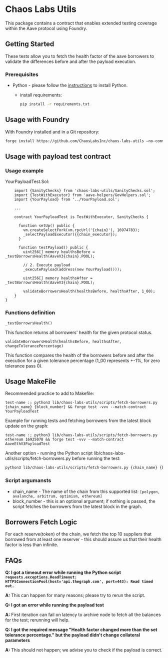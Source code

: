 # Chaos Labs Utils

This package contains a contract that enables extended testing coverage within the Aave protocol using Foundry.

## Getting Started

These tests allow you to fetch the health factor of the aave borrowers to validate the differences before and after the payload execution.

### Prerequisites

* Python - please follow the [instructions](https://packaging.python.org/en/latest/tutorials/installing-packages/) to install Python.

    - install requirements:
        ```bash
        pip install -r requirements.txt
        ```

## Usage with Foundry
With Foundry installed and in a Git repository:

```bash
forge install https://github.com/ChaosLabsInc/chaos-labs-utils —no-commit
```

## Usage with payload test contract

### Usage example 
YourPayloadTest.Sol:
```
    import {SanityChecks} from 'chaos-labs-utils/SanityChecks.sol';
    import {TestWithExecutor} from 'aave-helpers/GovHelpers.sol';
    import {YourPayload} from '../YourPayload.sol';

    ...

    contract YourPayloadTest is TestWithExecutor, SanityChecks {

      function setUp() public {
        vm.createSelectFork(vm.rpcUrl('{chain}'), 16974783);
        _selectPayloadExecutor({{chain_executor});
      }
  
      function testPayload() public {
        uint256[] memory healthsBefore = _testBorrowrsHealth(AaveV3{chain}.POOL);

        // 2. Execute payload
        _executePayload(address(new YourPayload()));

        uint256[] memory healthsAfter = _testBorrowrsHealth(AaveV3{chain}.POOL);

        validateBorrowersHealth(healthsBefore, healthsAfter, 1_00);
    }
}
```
### Functions definition

```_testBorrowrsHealth()```

This function returns all borrowers' health for the given protocol status.

```validateBorrowersHealth(healthsBefore, healthsAfter, changeTolerancePercentage)```

This function compares the health of the borrowers before and after the execution for a given tolerance percentage (1_00 represents +-1%, for zero tolerance pass 0).


## Usage MakeFile
Recommended practice to add to Makefile:
```solidity
test-name :; python3 lib/chaos-labs-utils/scripts/fetch-borrowers.py {chain_name} {block_number} && forge test -vvv --match-contract YourPayloadTest
```

Example for running tests and fetching borrowers from the latest block update on the graph:
```
test-name :; python3 lib/chaos-labs-utils/scripts/fetch-borrowers.py ethereum 16925078 && forge test -vvv --match-contract AaveEthV3PayloadTest
```

Another option - running the Python script lib/chaos-labs-utils/scripts/fetch-borrowers.py before running the test:
```bash
python3 lib/chaos-labs-utils/scripts/fetch-borrowers.py {chain_name} {block_number}
```

### Script argumansts
* chain_name - The name of the chain from this supported list: ```[polygon, avalanche, arbitrum, optimism, ethereum]```
* block_number - this is an optional argument; if nothing is passed, the script fetches the borrowers from the latest block in the graph.

## Borrowers Fetch Logic
For each reserve(token) of the chain, we fetch the top 10 suppliers that borrowed from at least one reserver - this should assure us that their health factor is less than infinite.

## FAQs

**Q: I got a timeout error while running the Python script ```requests.exceptions.ReadTimeout: HTTPSConnectionPool(host='api.thegraph.com', port=443): Read timed out.```**

**A:** This can happen for many reasons; please try to rerun the script.


**Q: I got an error while running the payload test**

**A:**  First iteration can fail on latency to archive node to fetch all the balances for the test; rerunning will help.


**Q: I got the required message "Health factor changed more than the set tolerance percentage." but the payload didn't change collateral parameters**

**A:** This should not happen; we advise you to check if the payload is correct. 
